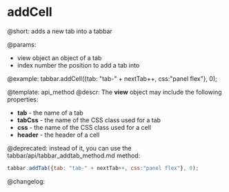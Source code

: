 addCell
=============

@short: adds a new tab into a tabbar


@params:
- view 		object		an object of a tab 
- index 	number		the position to add a tab into



@example:
tabbar.addCell({tab: "tab-" + nextTab++, css:"panel flex"}, 0);


@template: api_method
@descr:
The **view** object may include the following properties:

- **tab** - the name of a tab
- **tabCss** - the name of the CSS class used for a tab
- **css** - the name of the CSS class used for a cell
- **header** - the header of a cell

@deprecated: instead of it, you can use the tabbar/api/tabbar_addtab_method.md method:

~~~js
tabbar.addTab({tab: "tab-" + nextTab++, css:"panel flex"}, 0);
~~~


@changelog:


